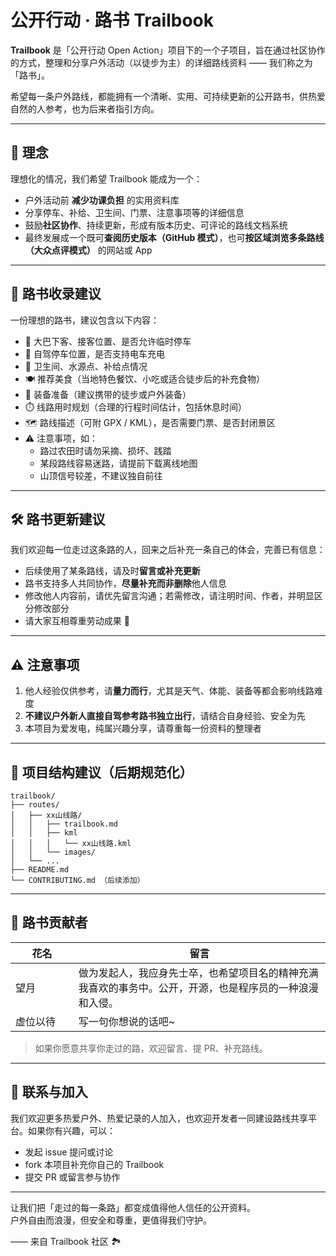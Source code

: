 
# 公开行动 · 路书 Trailbook

**Trailbook** 是「公开行动 Open Action」项目下的一个子项目，旨在通过社区协作的方式，整理和分享户外活动（以徒步为主）的详细路线资料 —— 我们称之为「路书」。

希望每一条户外路线，都能拥有一个清晰、实用、可持续更新的公开路书，供热爱自然的人参考，也为后来者指引方向。

---

## 🌱 理念

理想化的情况，我们希望 Trailbook 能成为一个：

- 户外活动前 **减少功课负担** 的实用资料库  
- 分享停车、补给、卫生间、门票、注意事项等的详细信息  
- 鼓励**社区协作**、持续更新，形成有版本历史、可评论的路线文档系统  
- 最终发展成一个既可**查阅历史版本（GitHub 模式）**，也可**按区域浏览多条路线（大众点评模式）** 的网站或 App

---

## 📘 路书收录建议

一份理想的路书，建议包含以下内容：

- 🚌 大巴下客、接客位置、是否允许临时停车  
- 🚗 自驾停车位置，是否支持电车充电  
- 🚻 卫生间、水源点、补给点情况  
- 🍽️ 推荐美食（当地特色餐饮、小吃或适合徒步后的补充食物）
- 🎒 装备准备（建议携带的徒步或户外装备）
- ⏱️ 线路用时规划（合理的行程时间估计，包括休息时间）
- 🗺️ 路线描述（可附 GPX / KML），是否需要门票、是否封闭景区  
- ⚠️ 注意事项，如：  
  - 路过农田时请勿采摘、损坏、践踏  
  - 某段路线容易迷路，请提前下载离线地图  
  - 山顶信号较差，不建议独自前往  

---

## 🛠 路书更新建议

我们欢迎每一位走过这条路的人，回来之后补充一条自己的体会，完善已有信息：

- 后续使用了某条路线，请及时**留言或补充更新**
- 路书支持多人共同协作，**尽量补充而非删除**他人信息
- 修改他人内容前，请优先留言沟通；若需修改，请注明时间、作者，并明显区分修改部分
- 请大家互相尊重劳动成果 🙏

---

## ⚠️ 注意事项

1. 他人经验仅供参考，请**量力而行**，尤其是天气、体能、装备等都会影响线路难度  
2. **不建议户外新人直接自驾参考路书独立出行**，请结合自身经验、安全为先  
3. 本项目为爱发电，纯属兴趣分享，请尊重每一份资料的整理者  

---

## 📂 项目结构建议（后期规范化）

```
trailbook/
├── routes/
│   ├── xx山线路/
│   │   ├── trailbook.md
│   │   ├── kml
│   │   │   └── xx山线路.kml
│   │   └── images/
│   └── ...
├── README.md
└── CONTRIBUTING.md （后续添加）
```

---

## 👣 路书贡献者

<table>
  <thead>
    <tr>
      <th style="width: 20%;">花名</th>
      <th style="width: 80%;">留言</th>
    </tr>
  </thead>
  <tbody>
    <tr>
      <td>望月</td>
      <td>做为发起人，我应身先士卒，也希望项目名的精神充满我喜欢的事务中。公开，开源，也是程序员的一种浪漫和入侵。</td>
    </tr>
    <tr>
      <td>虚位以待</td>
      <td>写一句你想说的话吧~</td>
    </tr>
  </tbody>
</table>

> 如果你愿意共享你走过的路，欢迎留言、提 PR、补充路线。

---

## 📮 联系与加入

我们欢迎更多热爱户外、热爱记录的人加入，也欢迎开发者一同建设路线共享平台。如果你有兴趣，可以：

- 发起 issue 提问或讨论
- fork 本项目补充你自己的 Trailbook
- 提交 PR 或留言参与协作

---

让我们把「走过的每一条路」都变成值得他人信任的公开资料。  
户外自由而浪漫，但安全和尊重，更值得我们守护。

—— 来自 Trailbook 社区 🏞️
